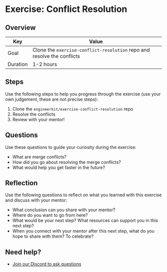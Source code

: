 # Exercise: Conflict Resolution

## Overview

| Key | Value |
| --- | --- |
| Goal | Clone the `exercise-conflict-resolution` repo and resolve the conflicts |
| Duration | 1-2 hours |

## Steps

Use the following steps to help you progress through the exercise (use your own judgement, these are not precise steps):

1. Clone the `engineerkit/exercise-conflict-resolution` repo
2. Resolve the conflicts
3. Review with your mentor!

## Questions

Use these questions to guide your curiosity during the exercise:

- What are merge conflicts?
- How did you go about resolving the merge conflicts?
- What would help you get faster in the future?

## Reflection

Use the following questions to reflect on what you learned with this exercise and discuss with your mentor:

- What conclusion can you share with your mentor?
- Where do you want to go from here?
- What would be your next step? What resources can support you in this next step?
- When you connect with your mentor after this next step, what do you hope to share with them? To celebrate? 

## Need help?

- [Join our Discord to ask questions](https://discord.gg/bDVYvG3Czd)
